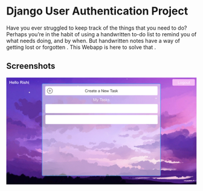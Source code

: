 # Django User Authentication Project 
Have you ever struggled to keep track of the things that you need to do? Perhaps you’re in the habit of using a handwritten to-do list to remind you of what needs doing, and by when. But handwritten notes have a way of getting lost or forgotten . This Webapp is here to solve that .

## Screenshots 
![screenshot](https://github.com/rishisy/User-Auth-Todo/blob/master/Screen%20Shot%202022-05-03%20at%201.33.49%20PM.png)
